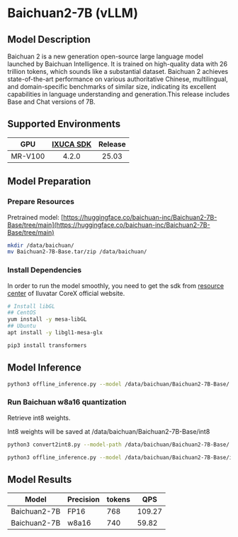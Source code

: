 # Baichuan2-7B (vLLM)

## Model Description

Baichuan 2 is a new generation open-source large language model launched by Baichuan Intelligence. It is trained on
high-quality data with 26 trillion tokens, which sounds like a substantial dataset. Baichuan 2 achieves state-of-the-art
performance on various authoritative Chinese, multilingual, and domain-specific benchmarks of similar size, indicating
its excellent capabilities in language understanding and generation.This release includes Base and Chat versions of 7B.

## Supported Environments

| GPU    | [IXUCA SDK](https://gitee.com/deep-spark/deepspark#%E5%A4%A9%E6%95%B0%E6%99%BA%E7%AE%97%E8%BD%AF%E4%BB%B6%E6%A0%88-ixuca) | Release |
| :----: | :----: | :----: |
| MR-V100 | 4.2.0     |  25.03  |

## Model Preparation

### Prepare Resources

Pretrained model:
[https://huggingface.co/baichuan-inc/Baichuan2-7B-Base/tree/main](https://huggingface.co/baichuan-inc/Baichuan2-7B-Base/tree/main)

```bash
mkdir /data/baichuan/
mv Baichuan2-7B-Base.tar/zip /data/baichuan/
```

### Install Dependencies

In order to run the model smoothly, you need to get the sdk from [resource
center](https://support.iluvatar.com/#/ProductLine?id=2) of Iluvatar CoreX official website.

```bash
# Install libGL
## CentOS
yum install -y mesa-libGL
## Ubuntu
apt install -y libgl1-mesa-glx

pip3 install transformers
```

## Model Inference

```bash
python3 offline_inference.py --model /data/baichuan/Baichuan2-7B-Base/ --max-tokens 256 --trust-remote-code --chat_template template_baichuan.jinja --temperature 0.0
```

### Run Baichuan w8a16 quantization

Retrieve int8 weights.

Int8 weights will be saved at /data/baichuan/Baichuan2-7B-Base/int8

```bash
python3 convert2int8.py --model-path /data/baichuan/Baichuan2-7B-Base/
```

```bash
python3 offline_inference.py --model /data/baichuan/Baichuan2-7B-Base/int8/ --chat_template template_baichuan.jinja --quantization w8a16 --max-num-seqs 1 --max-model-len 256 --trust-remote-code --temperature 0.0 --max-tokens 256
```

## Model Results

| Model        | Precision | tokens | QPS    |
|--------------|-----------|--------|--------|
| Baichuan2-7B | FP16      | 768    | 109.27 |
| Baichuan2-7B | w8a16     | 740    | 59.82  |
